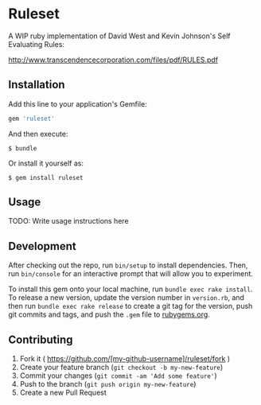 # Ruleset

A WIP ruby implementation of David West and Kevin Johnson's Self Evaluating Rules:

http://www.transcendencecorporation.com/files/pdf/RULES.pdf

## Installation

Add this line to your application's Gemfile:

```ruby
gem 'ruleset'
```

And then execute:

    $ bundle

Or install it yourself as:

    $ gem install ruleset

## Usage

TODO: Write usage instructions here

## Development

After checking out the repo, run `bin/setup` to install dependencies. Then, run `bin/console` for an interactive prompt that will allow you to experiment.

To install this gem onto your local machine, run `bundle exec rake install`. To release a new version, update the version number in `version.rb`, and then run `bundle exec rake release` to create a git tag for the version, push git commits and tags, and push the `.gem` file to [rubygems.org](https://rubygems.org).

## Contributing

1. Fork it ( https://github.com/[my-github-username]/ruleset/fork )
2. Create your feature branch (`git checkout -b my-new-feature`)
3. Commit your changes (`git commit -am 'Add some feature'`)
4. Push to the branch (`git push origin my-new-feature`)
5. Create a new Pull Request
